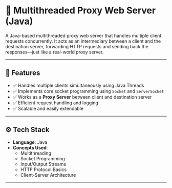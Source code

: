 
# 🧵 Multithreaded Proxy Web Server (Java)

A Java-based multithreaded proxy web server that handles multiple client requests concurrently. It acts as an intermediary between a client and the destination server, forwarding HTTP requests and sending back the responses—just like a real-world proxy server.

---

## 🚀 Features

- ✅ Handles multiple clients simultaneously using Java Threads
- ✅ Implements core socket programming using `Socket` and `ServerSocket`
- ✅ Works as a **Proxy Server** between client and destination server
- ✅ Efficient request handling and logging
- ✅ Scalable and easily extendable

---

## ⚙️ Tech Stack

- **Language**: Java
- **Concepts Used**:  
  - Multithreading  
  - Socket Programming  
  - Input/Output Streams  
  - HTTP Protocol Basics  
  - Client-Server Architecture

---


